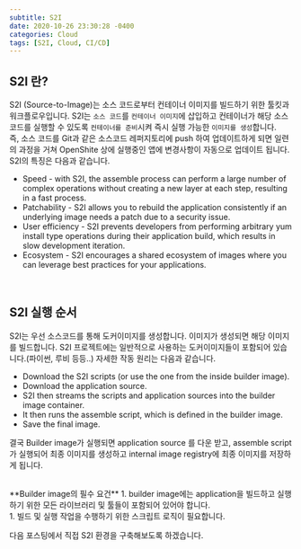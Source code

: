 ```yaml
---
subtitle: S2I
date: 2020-10-26 23:30:28 -0400
categories: Cloud
tags: [S2I, Cloud, CI/CD]
---
```


## S2I 란?
S2I (Source-to-Image)는 소스 코드로부터 컨테이너 이미지를 빌드하기 위한 툴킷과 워크플로우입니다. S2I는 `소스 코드`를 `컨테이너 이미지`에 삽입하고 컨테이너가 해당 소스 코드를 실행할 수 있도록 `컨테이너를 준비`시켜 즉시 실행 가능한 `이미지를 생성`합니다.<br>
즉, 소스 코드를 Git과 같은 소스코드 레퍼지토리에 push 하여 업데이트하게 되면 일련의 과정을 거쳐 OpenShite 상에 실행중인 앱에 변경사항이 자동으로 업데이트 됩니다.
<br>
S2I의 특징은 다음과 같습니다. <br>

- Speed - with S2I, the assemble process can perform a large number of complex operations without creating a new layer at each step, resulting in a fast process.
- Patchability - S2I allows you to rebuild the application consistently if an underlying image needs a patch due to a security issue.
- User efficiency - S2I prevents developers from performing arbitrary yum install type operations during their application build, which results in slow development iteration.
- Ecosystem - S2I encourages a shared ecosystem of images where you can leverage best practices for your applications.

<br>

## S2I 실행 순서

S2I는 우선 소스코드를 통해 도커이미지를 생성합니다. 이미지가 생성되면 해당 이미지를 빌드합니다. S2I 프로젝트에는 일반적으로 사용하는 도커이미지들이 포함되어 있습니다.(파이썬, 루비 등등..)
자세한 작동 원리는 다음과 같습니다.

- Download the S2I scripts (or use the one from the inside builder image).
- Download the application source.
- S2I then streams the scripts and application sources into the builder image container.
- It then runs the assemble script, which is defined in the builder image.
- Save the final image.

결국 Builder image가 실행되면 application source 를 다운 받고, assemble script가 실행되어 최종 이미지를 생성하고 internal image registry에 최종 이미지를 저장하게 됩니다. <br>

<br>
**Builder image의 필수 요건**
1. builder image에는 application을 빌드하고 실행하기 위한 모든 라이브러리 및 툴들이 포함되어 있어야 합니다. <br>
1.  빌드 및 실행 작업을 수행하기 위한 스크립트 로직이 필요합니다.

<br>

다음 포스팅에서 직접 S2I 환경을 구축해보도록 하겠습니다.
